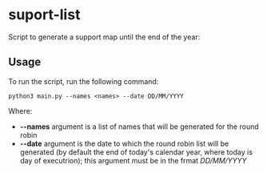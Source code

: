 # suport-list
Script to generate a support map until the end of the year:

## Usage
To run the script, run the following command:

    python3 main.py --names <names> --date DD/MM/YYYY

Where:
* **--names** argument is a list of names that will be generated for the round robin
* **--date** argument is the date to which the round robin list will be generated (by default the end of today's calendar year, where today is day of executrion); this argument must be in the frmat *DD/MM/YYYY*
